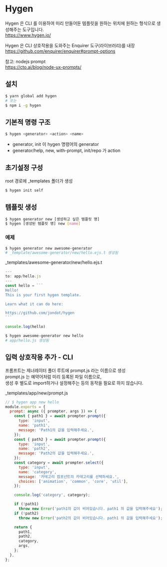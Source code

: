 # Hygen

Hygen 은 CLI 를 이용하여 미리 만들어둔 템플릿을 원하는 위치에 원하는 형식으로 생성해주는 도구입니다.  
https://www.hygen.io/

Hygen 은 CLI 상호작용을 도와주는 Enquirer 도구(라이브러리)를 내장  
https://github.com/enquirer/enquirer#prompt-options

참고: nodejs prompt  
https://cto.ai/blog/node-ux-prompts/

## 설치

```bash
$ yarn global add hygen
# 또는
$ npm i -g hygen
```

## 기본적 명령 구조

```bash
$ hygen <generator> <action> <name>
```

- generator, init 이 hygen 명령어의 generator
- generator/help, new, with-prompt, init/repo 가 action

## 초기설정 구성

root 경로에 \_templates 폴더가 생성

```bash
$ hygen init self
```

## 템플릿 생성

```bash
$ hygen generator new [생성하고 싶은 템플릿 명]
$ hygen [생성된 템플릿 명] new [name]
```

### 예제

```bash
$ hygen generator new awesome-generator
# _template/awesome-generator/new/hello.ejs.t 생성됨
```

\_templates/awesome-generator/new/hello.ejs.t

````javascript
---
to: app/hello.js
---
const hello = ```
Hello!
This is your first hygen template.

Learn what it can do here:

https://github.com/jondot/hygen
```

console.log(hello)

````

```bash
$ hygen awesome-generator new hello
# app/hello.js 생성됨
```

## 입력 상호작용 추가 - CLI

프롬프트는 제너레이터 폴더 루트에 prompt.js 라는 이름으로 생성  
prompt.js 는 예약어처럼 미리 등록된 파일 이름으로,  
생성 후 별도로 import하거나 설정해주는 등의 동작을 필요로 하지 않습니다.

\_templates/app/new/prompt.js

```javascript
// $ hygen app new hello
module.exports = {
  prompt: async ({ prompter, args }) => {
    const { path1 } = await prompter.prompt({
      type: 'input',
      name: 'path1',
      message: 'Path1의 값을 입력해주세요.',
    });
    const { path2 } = await prompter.prompt({
      type: 'input',
      name: 'path2',
      message: 'Path2의 값을 입력해주세요.',
    });
    const category = await prompter.select({
      type: 'input',
      name: 'category',
      message: '카테고리 컴포넌트의 카테고리를 선택하세요.',
      choices: ['animation', 'common', 'core', 'util'],
    });

    console.log('category', category);

    if (!path1)
      throw new Error('path1의 값이 비어있습니다. path1 의 값을 입력해주세요');
    if (!path2)
      throw new Error('path2의 값이 비어있습니다. path1 의 값을 입력해주세요');

    return {
      path1,
      path2,
      category,
      args,
    };
  },
};
```
